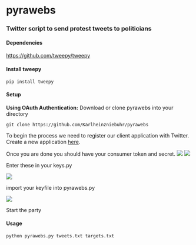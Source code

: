 # pyrawebs
### Twitter script to send protest tweets to politicians

#### Dependencies  
https://github.com/tweepy/tweepy

#### Install tweepy
    pip install tweepy

#### Setup
**Using OAuth Authentication:**
Download or clone pyrawebs into your directory

    git clone https://github.com/Karlheinzniebuhr/pyrawebs

To begin the process we need to register our client application with Twitter. Create a new application [here](https://apps.twitter.com/ "here"). 

Once you are done you should have your consumer token and secret. 
![](https://raw.githubusercontent.com/Karlheinzniebuhr/pyrawebs/master/images/img3.PNG)
![](https://raw.githubusercontent.com/Karlheinzniebuhr/pyrawebs/master/images/img4.PNG)

Enter these in your keys.py   

![](https://raw.githubusercontent.com/Karlheinzniebuhr/pyrawebs/master/images/img1.PNG)

import your keyfile into pyrawebs.py

![](https://raw.githubusercontent.com/Karlheinzniebuhr/pyrawebs/master/images/img2.PNG)

Start the party

#### Usage

    python pyrawebs.py tweets.txt targets.txt
